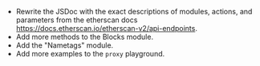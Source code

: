 - Rewrite the JSDoc with the exact descriptions of modules, actions, and parameters from the etherscan docs https://docs.etherscan.io/etherscan-v2/api-endpoints.
- Add more methods to the Blocks module.
- Add the "Nametags" module.
- Add more examples to the `proxy` playground.

